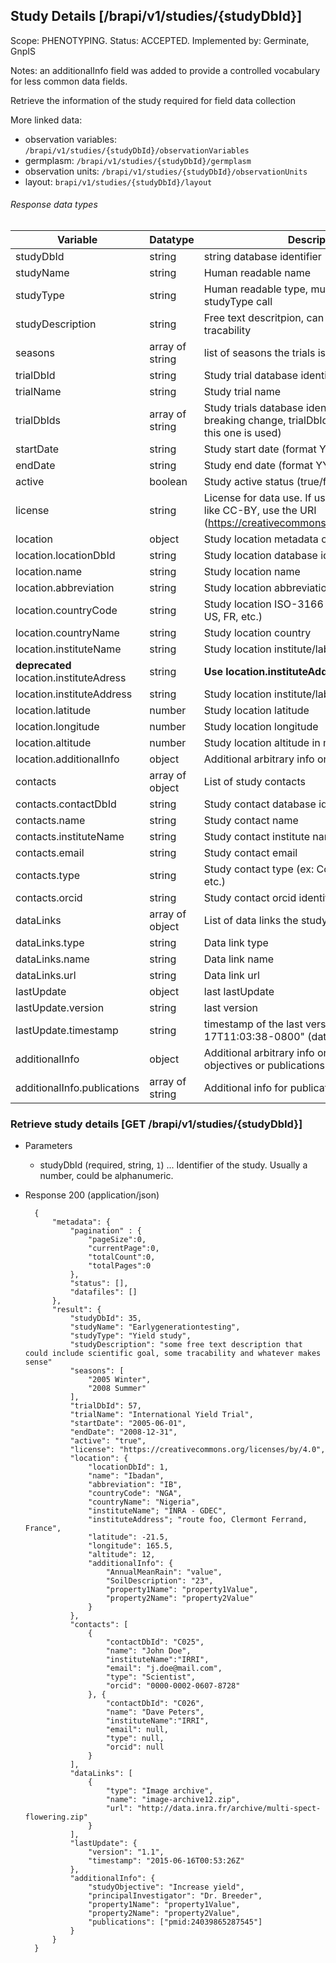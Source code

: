 ## Study Details [/brapi/v1/studies/{studyDbId}]
Scope: PHENOTYPING.
Status: ACCEPTED.
Implemented by: Germinate, GnpIS

Notes: an additionalInfo field was added to provide a controlled vocabulary for less common data fields.

Retrieve the information of the study required for field data collection

More linked data:
* observation variables: ```/brapi/v1/studies/{studyDbId}/observationVariables```
* germplasm: ```/brapi/v1/studies/{studyDbId}/germplasm```
* observation units: ```/brapi/v1/studies/{studyDbId}/observationUnits```
* layout: ```brapi/v1/studies/{studyDbId}/layout```

###### Response data types

| Variable                | Datatype        | Description                                             | Required |
| ----------------------- | --------------- | ------------------------------------------------------- | :------: |
| studyDbId               | string          | string database identifier                              |    Y     |
| studyName               | string          | Human readable name                                     |    Y     |
| studyType               | string          | Human readable type, must be listed in studyType call   |          |
| studyDescription        | string          | Free text descritpion, can include some tracability     |          |
| seasons                 | array of string | list of seasons the trials is running                   |          |
| trialDbId               | string          | Study trial database identifier                         |          |
| trialName               | string          | Study trial name                                        |          |
| trialDbIds              | array of string | Study trials database identifier (V1 non breaking change, trialDbId should be empty if this one is used) |          |
| startDate               | string          | Study start date (format YYYY-MM-DD)                    |          |
| endDate                 | string          | Study end date (format YYYY-MM-DD)                      |          |
| active                  | boolean         | Study active status (true/false)                        |          |
| license                 | string          | License for data use. If using a known license like CC-BY, use the URI (https://creativecommons.org/licenses/by/4.0/) |          |
| location                | object          | Study location metadata object                          |    Y     |
| location.locationDbId   | string          | Study location database identifier                      |    Y     |
| location.name           | string          | Study location name                                     |    Y     |
| location.abbreviation   | string          | Study location abbreviation                             |          |
| location.countryCode    | string          | Study location ISO-3166 country code (ex: US, FR, etc.) |          |
| location.countryName    | string          | Study location country                                  |          |
| location.instituteName  | string          | Study location institute/laboratory name                |          |
| **deprecated** location.instituteAdress| string          | **Use location.instituteAddress**        |          |
| location.instituteAddress| string          | Study location institute/laboratory address            |          |
| location.latitude       | number          | Study location latitude                                 |          |
| location.longitude      | number          | Study location longitude                                |          |
| location.altitude       | number          | Study location altitude in meters                       |          |
| location.additionalInfo | object          | Additional arbitrary info on the study location         |          |
| contacts                | array of object | List of study contacts                                  |          |
| contacts.contactDbId    | string          | Study contact database identifier                       |          |
| contacts.name           | string          | Study contact name                                      |          |
| contacts.instituteName  | string          | Study contact institute name                            |          |
| contacts.email          | string          | Study contact email                                     |          |
| contacts.type           | string          | Study contact type (ex: Coordinator, Scientist, etc.)   |          |
| contacts.orcid          | string          | Study contact orcid identifier (http://orcid.org)       |          |
| dataLinks               | array of object | List of data links the study                            |          |
| dataLinks.type          | string          | Data link type                                          |          |
| dataLinks.name          | string          | Data link name                                          |          |
| dataLinks.url           | string          | Data link url                                          |          |
| lastUpdate              | object          | last lastUpdate                                         |          |
| lastUpdate.version      | string          | last version                                            |          |
| lastUpdate.timestamp    | string          | timestamp of the last version ("2017-06-17T11:03:38-0800" (date, time, timezone))                          |          |
| additionalInfo          | object          | Additional arbitrary info on the study, like objectives or publications |          |
| additionalInfo.publications  | array of string | Additional info for publications                   |          |

### Retrieve study details [GET /brapi/v1/studies/{studyDbId}]

+ Parameters
    + studyDbId (required, string, `1`) ... Identifier of the study. Usually a number, could be alphanumeric.

+ Response 200 (application/json)

        {
            "metadata": {
                "pagination" : { 
                    "pageSize":0, 
                    "currentPage":0, 
                    "totalCount":0, 
                    "totalPages":0 
                },
                "status": [],
                "datafiles": []
            },
            "result": {
                "studyDbId": 35,
                "studyName": "Earlygenerationtesting",
                "studyType": "Yield study",
                "studyDescription": "some free text description that could include scientific goal, some tracability and whatever makes sense"
                "seasons": [
                    "2005 Winter",
                    "2008 Summer"
                ],
                "trialDbId": 57,
                "trialName": "International Yield Trial",
                "startDate": "2005-06-01",
                "endDate": "2008-12-31",
                "active": "true",
                "license": "https://creativecommons.org/licenses/by/4.0",
                "location": {
                    "locationDbId": 1,
                    "name": "Ibadan",
                    "abbreviation": "IB",
                    "countryCode": "NGA",
                    "countryName": "Nigeria",
                    "instituteName"; "INRA - GDEC",
                    "instituteAddress"; "route foo, Clermont Ferrand, France",
                    "latitude": -21.5,
                    "longitude": 165.5,
                    "altitude": 12,
                    "additionalInfo": {
                        "AnnualMeanRain": "value",
                        "SoilDescription": "23",
                        "property1Name": "property1Value",
                        "property2Name": "property2Value"
                    }
                },
                "contacts": [
                    {
                        "contactDbId": "C025",
                        "name": "John Doe",
                        "instituteName":"IRRI",
                        "email": "j.doe@mail.com",
                        "type": "Scientist",
                        "orcid": "0000-0002-0607-8728"
                    }, {
                        "contactDbId": "C026",
                        "name": "Dave Peters",
                        "instituteName":"IRRI",
                        "email": null,
                        "type": null,
                        "orcid": null
                    }
                ],
                "dataLinks": [
                    {
                        "type": "Image archive",
                        "name": "image-archive12.zip",
                        "url": "http://data.inra.fr/archive/multi-spect-flowering.zip"
                    }
                ],
                "lastUpdate": {
                    "version": "1.1",
                    "timestamp": "2015-06-16T00:53:26Z"
                },
                "additionalInfo": {
                    "studyObjective": "Increase yield",
                    "principalInvestigator": "Dr. Breeder",
                    "property1Name": "property1Value",
                    "property2Name": "property2Value",
                    "publications": ["pmid:24039865287545"]
                }
            }
        }
